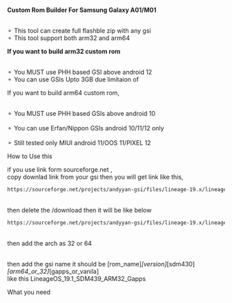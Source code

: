 <b>Custom Rom Builder For Samsung Galaxy A01/M01</b>

<br>⚬ This tool can create full flashble zip with any gsi</br>
⚬ This tool support both arm32 and arm64

<b>If you want to build arm32 custom rom</b>

<br>⚬ You MUST use PHH based GSI above android 12</br>
⚬ You can use GSIs Upto 3GB due limitaion of 

If you want to build arm64 custom rom,

<br>⚬ You MUST use PHH based GSIs above android 10</br>
<br>⚬ You can use Erfan/Nippon GSIs android 10/11/12 only</br>
<br>⚬ Still tested only MIUI android 11/OOS 11/PIXEL 12</br>

How to Use this

if you use link form sourceforge.net ,
<br>copy downlad link from your gsi then you will get link like this,</br>
 ```sh
https://sourceforge.net/projects/andyyan-gsi/files/lineage-19.x/lineage-19.1-20230715-UNOFFICIAL-a64_bgN.img.xz/download
 ```
<br>then delete the /download then it will be like below</br>
 ```sh
https://sourceforge.net/projects/andyyan-gsi/files/lineage-19.x/lineage-19.1-20230715-UNOFFICIAL-a64_bgN.img.xz
 ```
<br>then add the arch as 32 or 64</br>

<br>then add the gsi name it should be [rom_name]_[version]_[sdm430]_[arm64_or_32]_[gapps_or_vanila]<br>
like this LineageOS_19.1_SDM439_ARM32_Gapps


What you need

